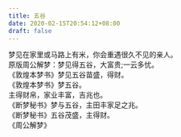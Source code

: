 ```yaml
---
title: 五谷
date: 2020-02-15T20:54:12+08:00
draft: false
---
```


梦见在家里或马路上有米，你会重遇很久不见的亲人。<br>
原版周公解梦：梦见得五谷，大富贵;一云多忧。<br>
《敦煌本梦书》梦见五谷苗盛，得财。<br>
《敦煌本梦书》梦五谷。<br>
主得财帛，家业丰富，吉兆也。<br>
《断梦秘书》梦与五谷，主田丰家足之兆。<br>
《断梦秘书》五谷茂盛，主得财。<br>
《周公解梦》